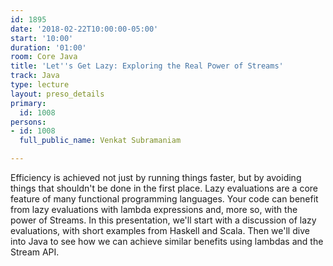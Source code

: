 ```yaml
---
id: 1895
date: '2018-02-22T10:00:00-05:00'
start: '10:00'
duration: '01:00'
room: Core Java
title: 'Let''s Get Lazy: Exploring the Real Power of Streams'
track: Java
type: lecture
layout: preso_details
primary:
  id: 1008
persons:
- id: 1008
  full_public_name: Venkat Subramaniam

---
```

Efficiency is achieved not just by running things faster, but by avoiding things that shouldn't be done in the first place. Lazy evaluations are a core feature of many functional programming languages. Your code can benefit from lazy evaluations with lambda expressions and, more so, with the power of Streams. In this presentation, we'll start with a discussion of lazy evaluations, with short examples from Haskell and Scala. Then we'll dive into Java to see how we can achieve similar benefits using lambdas and the Stream API.
